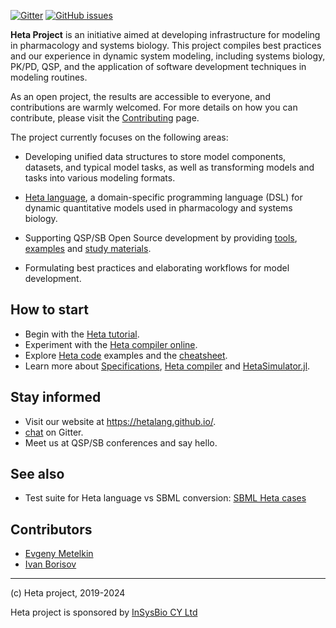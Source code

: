 
[![Gitter](https://badges.gitter.im/hetalang/community.svg)](https://gitter.im/hetalang/community?utm_source=badge&utm_medium=badge&utm_campaign=pr-badge)
[![GitHub issues](https://img.shields.io/github/issues/hetalang/hetalang.github.io.svg)](https://GitHub.com/hetalang/hetalang.github.io/issues/)

**Heta Project** is an initiative aimed at developing infrastructure for modeling in pharmacology and systems biology. This project compiles best practices and our experience in dynamic system modeling, including systems biology, PK/PD, QSP, and the application of software development techniques in modeling routines.

As an open project, the results are accessible to everyone, and contributions are warmly welcomed. For more details on how you can contribute, please visit the [Contributing](CONTRIBUTING.md) page.

The project currently focuses on the following areas:

- Developing unified data structures to store model components, datasets, and typical model tasks, as well as transforming models and tasks into various modeling formats.

- [Heta language](/specifications/), a domain-specific programming language (DSL) for dynamic quantitative models used in pharmacology and systems biology.

- Supporting QSP/SB Open Source development by providing [tools](implemented?id=Heta-supporting-tools), [examples](implemented?id=Open-source-QSP-platforms) and [study materials](resources/).

- Formulating best practices and elaborating workflows for model development.

## How to start

- Begin with the [Heta tutorial](https://hetalang.github.io/#/resources/?id=heta-tutorial).
- Experiment with the [Heta compiler online](https://heta-online.insysbio.com/).
- Explore [Heta code](https://hetalang.github.io/#/specifications/cases) examples and the [cheatsheet](https://hetalang.github.io/heta-cheatsheet.pdf).
- Learn more about [Specifications](https://hetalang.github.io/#/specifications/), [Heta compiler](https://hetalang.github.io/#/heta-compiler/) and [HetaSimulator.jl](https://hetalang.github.io/#/heta-simulator/).

## Stay informed

- Visit our website at https://hetalang.github.io/.
- [chat](https://gitter.im/hetalang/community?source=orgpage) on Gitter.
- Meet us at QSP/SB conferences and say hello.

## See also

- Test suite for Heta language vs SBML conversion: [SBML Heta cases](https://github.com/insysbio/sbml-heta-cases)


## Contributors

- [Evgeny Metelkin](https://github.com/metelkin)
- [Ivan Borisov](https://github.com/ivborissov)

---

(c) Heta project, 2019-2024

Heta project is sponsored by [InSysBio CY Ltd](https://insysbio.com)
